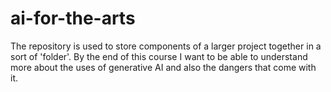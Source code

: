 # ai-for-the-arts
The repository is used to store components of a larger project together in a sort of 'folder'. 
By the end of this course I want to be able to understand more about the uses of generative AI and also the dangers that come with it.
